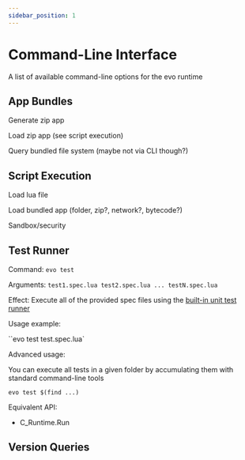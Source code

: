 ```yaml
---
sidebar_position: 1
---
```


# Command-Line Interface

A list of available command-line options for the evo runtime

## App Bundles

Generate zip app

Load zip app (see script execution)

Query bundled file system (maybe not via CLI though?)

## Script Execution

Load lua file

Load bundled app (folder, zip?, network?, bytecode?)

Sandbox/security

## Test Runner

Command: `evo test`

Arguments: `test1.spec.lua test2.spec.lua ... testN.spec.lua`

Effect: Execute all of the provided spec files using the [built-in unit test runner](/docs/how-to-guides/unit-testing)

Usage example:

``evo test test.spec.lua`

Advanced usage:

You can execute all tests in a given folder by accumulating them with standard command-line tools

`evo test $(find ...)`

Equivalent API:

- C_Runtime.Run

## Version Queries
